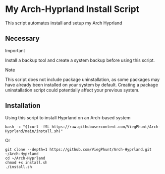 # My Arch-Hyprland Install Script
This script automates install and setup my Arch Hyprland

## Necessary
> [!IMPORTANT]
> Install a backup tool and create a system backup before using this script.

> [!NOTE]
> This script does not include package uninstallation, as some packages may have already been installed on your system by default. Creating a package uninstallation script could potentially affect your previous system.


## Installation
Using this script to install Hyprland on an Arch-based system
```
bash -c "$(curl -fSL https://raw.githubusercontent.com/ViegPhunt/Arch-Hyprland/main/install.sh)"
```
Or
```
git clone --depth=1 https://github.com/ViegPhunt/Arch-Hyprland.git ~/Arch-Hyprland
cd ~/Arch-Hyprland
chmod +x install.sh
./install.sh
```
